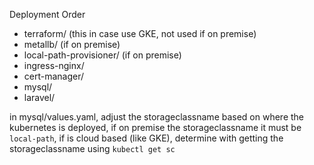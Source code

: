 Deployment Order
- terraform/ (this in case use GKE, not used if on premise)
- metallb/ (if on premise)
- local-path-provisioner/ (if on premise)
- ingress-nginx/
- cert-manager/
- mysql/
- laravel/

in mysql/values.yaml, adjust the storageclassname based on where the kubernetes is deployed, if on premise the storageclassname it must be `local-path`, if is cloud based (like GKE), determine with getting the storageclassname using `kubectl get sc`